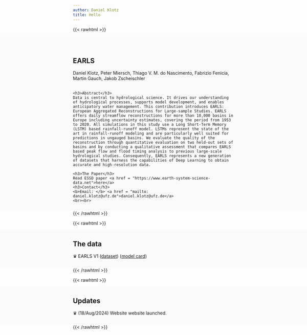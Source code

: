 ```yaml
---
author: Daniel Klotz
title: Hello
---
```

{{< rawhtml >}}
<div id="project"
     style="background-color: #fafafa;
        margin-top:-1px;
        top: 0;
        position: relative;
        padding: -1em;
        max-width: 800px;
        padding-top: 1px;
        padding-bottom: 10px;
        margin-left: -25vw;
        margin-right: -25vw;
        padding-left: 25vw;
        padding-right: 25vw;">
    <br><br>
    <h2>EARLS</h2>
    Daniel Klotz, Peter Miersch, Thiago V. M. do Nascimento, Fabrizio Fenicia, Martin Gauch, Jakob Zscheischler
    <br><br>

    <h3>Abstract</h3>
    Data is central to hydrological science. It drives our understanding of hydrological processes, supports model development, and enables anticipatory water management. This contribution introduces EARLS: European Aggregated Reconstructions for Large-sample Studies. EARLS offers daily streamflow reconstructions for more than 10,000 basins in Europe including uncertainty estimates, covering the period from 1953 to 2020. All simulations in this study use a Long Short-Term Memory (LSTM) based rainfall-runoff model. LSTMs represent the state of the art in rainfall-runoff modeling and are particularly well suited for predictions in ungauged basins. We evaluate the quality of the reconstruction through quantitative evaluation on two held-out sets of basins and by conducting a qualitative assessment that compares EARLS based peak flow and flood timing analysis to previous large-scale hydrological studies. Consequently, EARLS represents a new generation of datasets that harness the capabilities of Deep Learning to obtain accurate and high-resolution data.
    
    <h3>The Paper</h3>
    Read ESSD paper <a href = "https://www.earth-system-science-data.net">here</a>
    <h3>Contact</h3>
    <b>Email: </b> <a href = "mailto: daniel.klotz@ufz.de">daniel.klotz@ufz.de</a>
    <br><br>
</div>
{{< /rawhtml >}}

{{< rawhtml >}}  
<div id="data"
    style= "background-color: #fafafa;
            margin-top:-1px;
            top: 0;
            position: relative;
            padding: -1em;
            max-width: 800px;
            padding-top: 1px;
            padding-bottom: 10px;
            margin-left: -25vw;
            margin-right: -25vw;
            padding-left: 25vw;
            padding-right: 25vw;
            list-style: '     ♛    ';">
<h2>The data</h2>
    <li> EARLS V1 (<a href="">dataset</a>) (<a href="https://earls-dataset.github.io/model-cards/model-card-earls-lstm.html">model card</a>)
    </li>
<br>
</div>
{{< /rawhtml >}}  

{{< rawhtml >}}  
<div id="log"
    style= "background-color: #fafafa;
            margin-top:-1px;
            top: 0;
            position: relative;
            padding: -1em;
            max-width: 800px;
            padding-top: 1px;
            padding-bottom: 10px;
            margin-left: -25vw;
            margin-right: -25vw;
            padding-left: 25vw;
            padding-right: 25vw;
            list-style: '     ♛    ';">
<h2>Updates</h2>
    <li> (18/Aug/2024) Website website launched.</li>
<br>
</div>
{{< /rawhtml >}}
